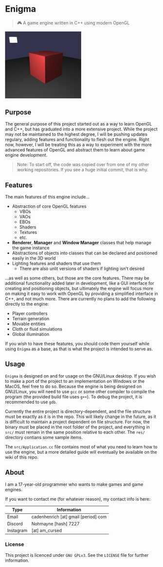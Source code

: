 # Enigma
> 🎮 A game engine written in C++ using modern OpenGL

<img src="screenshots/basic_cube_and_light.png" alt="example" width="250"/>

## Purpose
The general purpose of this project started out as a way to learn OpenGL and C++, but has graduated into a more extensive project. While the project may not be maintained to the highest degree, I will be pushing updates regulary, adding features and functionality to flesh out the engine. Right now, however, I will be treating this as a way to experiment with the more advanced features of OpenGL and abstract them to learn about game engine development.

> Note: To start off, the code was copied over from one of my other working repositories. If you see a huge initial commit, that is why.

## Features
The main features of this engine include...
+ Abstraction of core OpenGL features
    + VBOs
    + VAOs
    + EBOs
    + Shaders
    + Textures
    + etc.
+ **Renderer**, **Manager** and **Window Manager** classes that help manage the game instance
+ Abstractions of objects into classes that can be declared and positioned easily in the 3D world
+ Lighting features and shaders that use them
    + There are also unlit versions of shaders if lighting isn't desired

...as well as some others, but those are the core features. There may be additional functionality added later in development, like a GUI interface for creating and positioning objects, but ultimately the engine will focus more on making it easy to work with OpenGL by providing a simplified interface in C++, and not much more. There are currently no plans to add the following directly to the engine:
+ Player controllers
+ Terrain generation
+ Movable entities
+ Cloth or fluid simulations
+ Global illumination

If you wish to have these features, you should code them yourself while using `Enigma` as a base, as that is what the project is intended to serve as.

## Usage
`Enigma` is designed on and for usage on the GNU/Linux desktop. If you wish to make a port of the project to an implementation on Windows or the MacOS, feel free to do so. Because the engine is being designed on GNU/Linux, you will need to use `gcc` or some other compiler to compile the program (the provided build file uses `g++`). To debug the project, it is recommended to use `gdb`.

Currently the entire project is directory-dependent, and the file structure must be exactly as it is in the repo. This will likely change in the future, as it is difficult to maintain a project dependent on file structure. For now, the binary must be placed in the root folder of the project, and everything in `src/` must remain in the same position relative to each other. The `res/` directory contians some sample items.

The `src/Application.cc` file contains most of what you need to learn how to use the engine, but a more detailed guide will eventually be available on the wiki of this repo.

## About
I am a 17-year-old programmer who wants to make games and game engines.

If you want to contact me (for whatever reason), my contact info is here:

| Type      | Information                          |
|-----------|--------------------------------------|
| Email     | cadenhenrich [at] gmail [period] com |
| Discord   | Nohmayne [hash] 7227                 |
| Instagram | [at] am_cursed                       |

### License

This project is licenced under `GNU GPLv3`. See the `LICENSE` file for further information.
